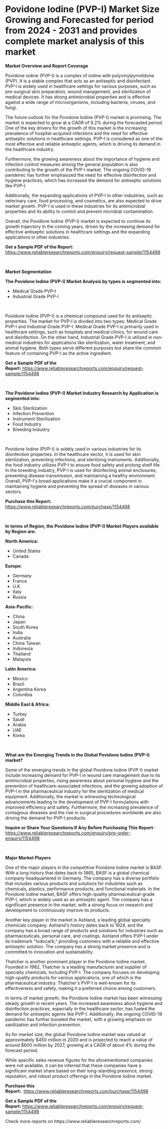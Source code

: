 <p><h1>Povidone Iodine (PVP-I) Market Size Growing and Forecasted for period from 2024 - 2031 and provides complete market analysis of this market</h1></p><p><strong>Market Overview and Report Coverage</strong></p>
<p><p>Povidone iodine (PVP-I) is a complex of iodine with polyvinylpyrrolidone (PVP). It is a stable complex that acts as an antiseptic and disinfectant. PVP-I is widely used in healthcare settings for various purposes, such as pre-surgical skin preparation, wound management, and sterilization of medical devices. It has strong antimicrobial properties and is effective against a wide range of microorganisms, including bacteria, viruses, and fungi.</p><p>The future outlook for the Povidone Iodine (PVP-I) market is promising. The market is expected to grow at a CAGR of 9.2% during the forecasted period. One of the key drivers for the growth of this market is the increasing prevalence of hospital-acquired infections and the need for effective antiseptic solutions in healthcare settings. PVP-I is considered as one of the most effective and reliable antiseptic agents, which is driving its demand in the healthcare industry.</p><p>Furthermore, the growing awareness about the importance of hygiene and infection control measures among the general population is also contributing to the growth of the PVP-I market. The ongoing COVID-19 pandemic has further emphasized the need for effective disinfection and hygiene practices, which has increased the demand for antiseptic solutions like PVP-I.</p><p>Additionally, the expanding applications of PVP-I in other industries, such as veterinary care, food processing, and cosmetics, are also expected to drive market growth. PVP-I is used in these industries for its antimicrobial properties and its ability to control and prevent microbial contamination.</p><p>Overall, the Povidone Iodine (PVP-I) market is expected to continue its growth trajectory in the coming years, driven by the increasing demand for effective antiseptic solutions in healthcare settings and the expanding applications in other industries.</p></p>
<p><strong>Get a Sample PDF of the Report:</strong> <a href="https://www.reliableresearchreports.com/enquiry/request-sample/1154498">https://www.reliableresearchreports.com/enquiry/request-sample/1154498</a></p>
<p>&nbsp;</p>
<p><strong>Market Segmentation</strong></p>
<p><strong>The Povidone Iodine (PVP-I) Market Analysis by types is segmented into:</strong></p>
<p><ul><li>Medical Grade PVP-I</li><li>Industrial Grade PVP-I</li></ul></p>
<p>&nbsp;</p>
<p><p>Povidone Iodine (PVP-I) is a chemical compound used for its antiseptic properties. The market for PVP-I is divided into two types: Medical Grade PVP-I and Industrial Grade PVP-I. Medical Grade PVP-I is primarily used in healthcare settings, such as hospitals and medical clinics, for wound care and disinfection. On the other hand, Industrial Grade PVP-I is utilized in non-medical industries for applications like sterilization, water treatment, and animal hygiene. Both types serve different purposes but share the common feature of containing PVP-I as the active ingredient.</p></p>
<p><strong>Get a Sample PDF of the Report:</strong>&nbsp;<a href="https://www.reliableresearchreports.com/enquiry/request-sample/1154498">https://www.reliableresearchreports.com/enquiry/request-sample/1154498</a></p>
<p>&nbsp;</p>
<p><strong>The Povidone Iodine (PVP-I) Market Industry Research by Application is segmented into:</strong></p>
<p><ul><li>Skin Sterilization</li><li>Infection Prevention</li><li>Instrument Sterilization</li><li>Food Industry</li><li>Breeding Industry</li></ul></p>
<p>&nbsp;</p>
<p><p>Povidone Iodine (PVP-I) is widely used in various industries for its disinfection properties. In the healthcare sector, it is used for skin sterilization, preventing infections, and sterilizing instruments. Additionally, the food industry utilizes PVP-I to ensure food safety and prolong shelf life. In the breeding industry, PVP-I is used for disinfecting animal enclosures, preventing disease transmission, and maintaining a healthy environment. Overall, PVP-I's broad applications make it a crucial component in maintaining hygiene and preventing the spread of diseases in various sectors.</p></p>
<p><strong>Purchase this Report:</strong>&nbsp; <a href="https://www.reliableresearchreports.com/purchase/1154498">https://www.reliableresearchreports.com/purchase/1154498</a></p>
<p>&nbsp;</p>
<p><strong>In terms of Region, the Povidone Iodine (PVP-I) Market Players available by Region are:</strong></p>
<p>
    <p> <strong> North America: </strong>
        <ul>
            <li>United States</li>
            <li>Canada</li>
        </ul>
        </p> 
    <p> <strong> Europe: </strong>
        <ul>
            <li>Germany</li>
            <li>France</li>
            <li>U.K.</li>
            <li>Italy</li>
            <li>Russia</li>
        </ul>
        </p> 
    <p> <strong> Asia-Pacific: </strong>
        <ul>
            <li>China</li>
            <li>Japan</li>
            <li>South Korea</li>
            <li>India</li>
            <li>Australia</li>
            <li>China Taiwan</li>
            <li>Indonesia</li>
            <li>Thailand</li>
            <li>Malaysia</li>
        </ul>
        </p> 
    <p> <strong> Latin America: </strong>
        <ul>
            <li>Mexico</li>
            <li>Brazil</li>
            <li>Argentina Korea</li>
            <li>Colombia</li>
        </ul>
        </p> 
    <p> <strong> Middle East & Africa: </strong>
        <ul>
            <li>Turkey</li>
            <li>Saudi</li>
            <li>Arabia</li>
            <li>UAE</li>
            <li>Korea</li>
        </ul>
    </p>
    </p>
<p>&nbsp;</p>
<p><strong>What are the Emerging Trends in the Global Povidone Iodine (PVP-I) market?</strong></p>
<p><p>Some of the emerging trends in the global Povidone Iodine (PVP-I) market include increasing demand for PVP-I in wound care management due to its antimicrobial properties, rising awareness about personal hygiene and the prevention of healthcare-associated infections, and the growing adoption of PVP-I in the pharmaceutical industry for the sterilization of medical equipment. Additionally, the market is witnessing technological advancements leading to the development of PVP-I formulations with improved efficiency and safety. Furthermore, the increasing prevalence of contagious diseases and the rise in surgical procedures worldwide are also driving the demand for PVP-I products.</p></p>
<p><strong>Inquire or Share Your Questions If Any Before Purchasing This Report</strong>- <a href="https://www.reliableresearchreports.com/enquiry/pre-order-enquiry/1154498">https://www.reliableresearchreports.com/enquiry/pre-order-enquiry/1154498</a></p>
<p>&nbsp;</p>
<p><strong>Major Market Players</strong></p>
<p><p>One of the major players in the competitive Povidone Iodine market is BASF. With a long history that dates back to 1865, BASF is a global chemical company headquartered in Germany. The company has a diverse portfolio that includes various products and solutions for industries such as chemicals, plastics, performance products, and functional materials. In the Povidone Iodine market, BASF offers high-quality pharmaceutical-grade PVP-I, which is widely used as an antiseptic agent. The company has a significant presence in the market, with a strong focus on research and development to continuously improve its products.</p><p>Another key player in the market is Ashland, a leading global specialty chemicals company. Ashland's history dates back to 1924, and the company has a broad range of products and solutions for industries such as pharmaceuticals, personal care, and coatings. Ashland offers PVP-I under its trademark "Iodocarb," providing customers with a reliable and effective antiseptic solution. The company has a strong market presence and is committed to innovation and sustainability.</p><p>Thatcher is another prominent player in the Povidone Iodine market. Founded in 1982, Thatcher is a leading manufacturer and supplier of specialty chemicals, including PVP-I. The company focuses on developing high-quality products for various applications, one of which is the pharmaceutical industry. Thatcher's PVP-I is well-known for its effectiveness and safety, making it a preferred choice among customers.</p><p>In terms of market growth, the Povidone Iodine market has been witnessing steady growth in recent years. The increased awareness about hygiene and disinfection practices, especially in the healthcare sector, has fueled the demand for antiseptic agents like PVP-I. Additionally, the ongoing COVID-19 pandemic has further boosted the market, with a growing emphasis on sanitization and infection prevention.</p><p>As for market size, the global Povidone Iodine market was valued at approximately $450 million in 2020 and is projected to reach a value of around $600 million by 2027, growing at a CAGR of about 4% during the forecast period.</p><p>While specific sales revenue figures for the aforementioned companies were not available, it can be inferred that these companies have a significant market share based on their long-standing presence, strong reputation, and robust product offerings in the Povidone Iodine market.</p></p>
<p><strong>Purchase this Report:</strong>&nbsp;&nbsp;<a href="https://www.reliableresearchreports.com/purchase/1154498">https://www.reliableresearchreports.com/purchase/1154498</a></p>
<p></p>
<p><strong>Get a Sample PDF of the Report:</strong>&nbsp;<a href="https://www.reliableresearchreports.com/enquiry/request-sample/1154498">https://www.reliableresearchreports.com/enquiry/request-sample/1154498</a></p>
<p>Check more reports on https://www.reliableresearchreports.com/</p>